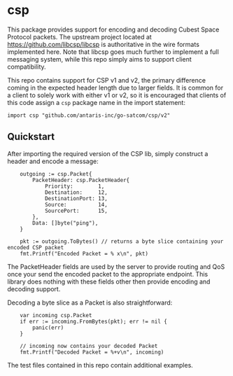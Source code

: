 # csp

This package provides support for encoding and decoding Cubest Space Protocol packets.
The upstream project located at https://github.com/libcsp/libcsp is authoritative in the wire formats implemented here.
Note that libcsp goes much further to implement a full messaging system, while this repo simply aims to support client compatibility.

This repo contains support for CSP v1 and v2, the primary difference coming in the expected header length due to larger fields.
It is common for a client to solely work with either v1 or v2, so it is encouraged that clients of this code assign a `csp` package name in the import statement:

```
import csp "github.com/antaris-inc/go-satcom/csp/v2"
```

## Quickstart

After importing the required version of the CSP lib, simply construct a header and encode a message:

```
	outgoing := csp.Packet{
		PacketHeader: csp.PacketHeader{
			Priority:        1,
			Destination:     12,
			DestinationPort: 13,
			Source:          14,
			SourcePort:      15,
		},
		Data: []byte("ping"),
	}

	pkt := outgoing.ToBytes() // returns a byte slice containing your encoded CSP packet
	fmt.Printf("Encoded Packet = % x\n", pkt)
```

The PacketHeader fields are used by the server to provide routing and QoS once your send the encoded packet to the appropriate endpoint.
This library does nothing with these fields other then provide encoding and decoding support.

Decoding a byte slice as a Packet is also straightforward:

```
	var incoming csp.Packet
	if err := incoming.FromBytes(pkt); err != nil {
		panic(err)
	}

	// incoming now contains your decoded Packet
	fmt.Printf("Decoded Packet = %+v\n", incoming)
```

The test files contained in this repo contain additional examples.
